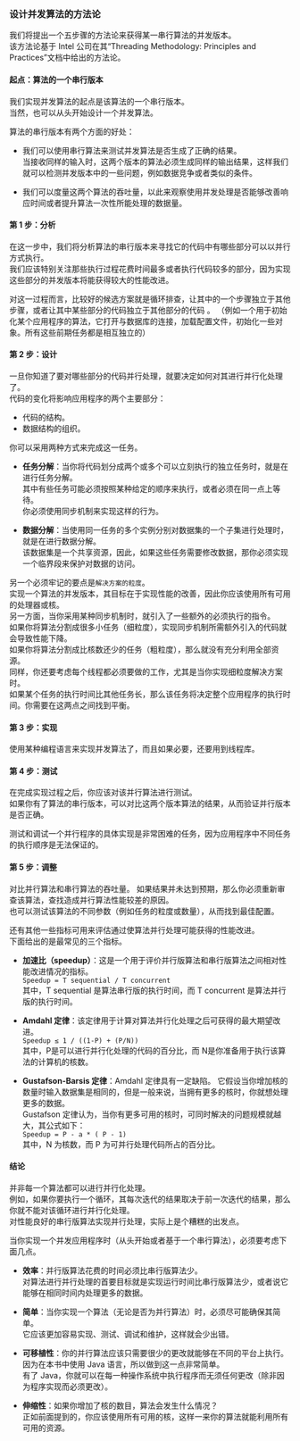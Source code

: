 ### 设计并发算法的方法论
我们将提出一个五步骤的方法论来获得某一串行算法的并发版本。  
该方法论基于 Intel 公司在其“Threading Methodology: Principles and Practices”文档中给出的方法论。

#### 起点：算法的一个串行版本
我们实现并发算法的起点是该算法的一个串行版本。  
当然，也可以从头开始设计一个并发算法。  

算法的串行版本有两个方面的好处：
-	我们可以使用串行算法来测试并发算法是否生成了正确的结果。  
当接收同样的输入时，这两个版本的算法必须生成同样的输出结果，这样我们就可以检测并发版本中的一些问题，例如数据竞争或者类似的条件。
  
-	我们可以度量这两个算法的吞吐量，以此来观察使用并发处理是否能够改善响应时间或者提升算法一次性所能处理的数据量。

#### 第 1 步：分析
在这一步中，我们将分析算法的串行版本来寻找它的代码中有哪些部分可以以并行方式执行。  
我们应该特别关注那些执行过程花费时间最多或者执行代码较多的部分，因为实现这些部分的并发版本将能获得较大的性能改进。  
  
对这一过程而言，比较好的候选方案就是循环排查，让其中的一个步骤独立于其他步骤，或者让其中某些部分的代码独立于其他部分的代码 。 
（例如一个用于初始化某个应用程序的算法，它打开与数据库的连接，加载配置文件，初始化一些对象。所有这些前期任务都是相互独立的）

#### 第 2 步：设计
一旦你知道了要对哪些部分的代码并行处理，就要决定如何对其进行并行化处理了。  
代码的变化将影响应用程序的两个主要部分：
-	代码的结构。
-	数据结构的组织。  

你可以采用两种方式来完成这一任务。
-	**任务分解**：当你将代码划分成两个或多个可以立刻执行的独立任务时，就是在进行任务分解。  
其中有些任务可能必须按照某种给定的顺序来执行，或者必须在同一点上等待。  
你必须使用同步机制来实现这样的行为。  
  
-	**数据分解**：当使用同一任务的多个实例分别对数据集的一个子集进行处理时，就是在进行数据分解。  
该数据集是一个共享资源，因此，如果这些任务需要修改数据，那你必须实现一个临界段来保护对数据的访问。
  
另一个必须牢记的要点是`解决方案的粒度`。  
实现一个算法的并发版本，其目标在于实现性能的改善，因此你应该使用所有可用的处理器或核。  
另一方面，当你采用某种同步机制时，就引入了一些额外的必须执行的指令。  
如果你将算法分割成很多小任务（细粒度），实现同步机制所需额外引入的代码就会导致性能下降。  
如果你将算法分割成比核数还少的任务（粗粒度），那么就没有充分利用全部资源。  
同样，你还要考虑每个线程都必须要做的工作，尤其是当你实现细粒度解决方案时。  
如果某个任务的执行时间比其他任务长，那么该任务将决定整个应用程序的执行时间。你需要在这两点之间找到平衡。

#### 第 3 步：实现
使用某种编程语言来实现并发算法了，而且如果必要，还要用到线程库。

#### 第 4 步：测试
在完成实现过程之后，你应该对该并行算法进行测试。  
如果你有了算法的串行版本，可以对比这两个版本算法的结果，从而验证并行版本是否正确。  

测试和调试一个并行程序的具体实现是非常困难的任务，因为应用程序中不同任务的执行顺序是无法保证的。

#### 第 5 步：调整
对比并行算法和串行算法的吞吐量。 如果结果并未达到预期，那么你必须重新审查该算法，查找造成并行算法性能较差的原因。  
也可以测试该算法的不同参数（例如任务的粒度或数量），从而找到最佳配置。  

还有其他一些指标可用来评估通过使算法并行处理可能获得的性能改进。  
下面给出的是最常见的三个指标。
-	**加速比（speedup）**：这是一个用于评价并行版算法和串行版算法之间相对性能改进情况的指标。  
```Speedup = T sequential / T concurrent```  
其中，T sequential 是算法串行版的执行时间，而 T concurrent 是算法并行版的执行时间。  

-	**Amdahl 定律**：该定律用于计算对算法并行化处理之后可获得的最大期望改进。  
```Speedup ≤ 1 / ((1-P) + (P/N))```  
其中，P是可以进行并行化处理的代码的百分比，而 N是你准备用于执行该算法的计算机的核数。
-	**Gustafson-Barsis 定律**：Amdahl 定律具有一定缺陷。 
它假设当你增加核的数量时输入数据集是相同的，但是一般来说，当拥有更多的核时，你就想处理更多的数据。  
Gustafson 定律认为，当你有更多可用的核时，可同时解决的问题规模就越大，其公式如下：  
``` Speedup = P - a * ( P - 1) ```  
其中，N 为核数，而 P 为可并行处理代码所占的百分比。

#### 结论
并非每一个算法都可以进行并行化处理。  
例如，如果你要执行一个循环，其每次迭代的结果取决于前一次迭代的结果，那么你就不能对该循环进行并行化处理。  
对性能良好的串行版算法实现并行处理，实际上是个糟糕的出发点。
  
当你实现一个并发应用程序时（从头开始或者基于一个串行算法），必须要考虑下面几点。
-	**效率**：并行版算法花费的时间必须比串行版算法少。  
对算法进行并行处理的首要目标就是实现运行时间比串行版算法少，或者说它能够在相同时间内处理更多的数据。 

-	**简单**：当你实现一个算法（无论是否为并行算法）时，必须尽可能确保其简单。  
它应该更加容易实现、测试、调试和维护，这样就会少出错。
-	**可移植性**：你的并行算法应该只需要很少的更改就能够在不同的平台上执行。  
因为在本书中使用 Java 语言，所以做到这一点非常简单。  
有了 Java，你就可以在每一种操作系统中执行程序而无须任何更改（除非因为程序实现而必须更改）。
-	**伸缩性**：如果你增加了核的数目，算法会发生什么情况？  
正如前面提到的，你应该使用所有可用的核，这样一来你的算法就能利用所有可用的资源。